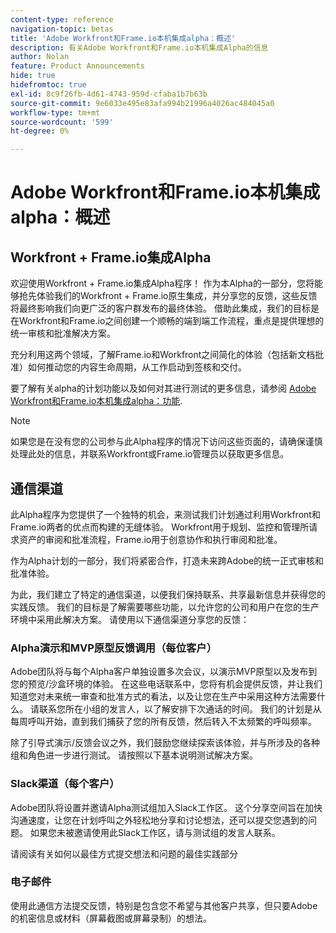 ```yaml
---
content-type: reference
navigation-topic: betas
title: 'Adobe Workfront和Frame.io本机集成alpha：概述'
description: 有关Adobe Workfront和Frame.io本机集成Alpha的信息
author: Nolan
feature: Product Announcements
hide: true
hidefromtoc: true
exl-id: 8c9f26fb-4d61-4743-959d-cfaba1b7b63b
source-git-commit: 9e6033e495e83afa994b21996a4026ac484045a0
workflow-type: tm+mt
source-wordcount: '599'
ht-degree: 0%

---
```


# Adobe Workfront和Frame.io本机集成alpha：概述

## Workfront + Frame.io集成Alpha

欢迎使用Workfront + Frame.io集成Alpha程序！ 作为本Alpha的一部分，您将能够抢先体验我们的Workfront + Frame.io原生集成，并分享您的反馈，这些反馈将最终影响我们向更广泛的客户群发布的最终体验。 借助此集成，我们的目标是在Workfront和Frame.io之间创建一个顺畅的端到端工作流程，重点是提供理想的统一审核和批准解决方案。

充分利用这两个领域，了解Frame.io和Workfront之间简化的体验（包括新文档批准）如何推动您的内容生命周期，从工作启动到签核和交付。


要了解有关alpha的计划功能以及如何对其进行测试的更多信息，请参阅 [Adobe Workfront和Frame.io本机集成alpha：功能](/help/quicksilver/product-announcements/betas/frame-io-wf-integration-alpha/frame-io-wf-integration-alpha-features.md).

>[!NOTE]
>
>如果您是在没有您的公司参与此Alpha程序的情况下访问这些页面的，请确保谨慎处理此处的信息，并联系Workfront或Frame.io管理员以获取更多信息。

## 通信渠道

此Alpha程序为您提供了一个独特的机会，来测试我们计划通过利用Workfront和Frame.io两者的优点而构建的无缝体验。 Workfront用于规划、监控和管理所请求资产的审阅和批准流程，Frame.io用于创意协作和执行审阅和批准。

作为Alpha计划的一部分，我们将紧密合作，打造未来跨Adobe的统一正式审核和批准体验。

为此，我们建立了特定的通信渠道，以便我们保持联系、共享最新信息并获得您的实践反馈。 我们的目标是了解需要哪些功能，以允许您的公司和用户在您的生产环境中采用此解决方案。 请使用以下通信渠道分享您的反馈：

### Alpha演示和MVP原型反馈调用（每位客户）

Adobe团队将与每个Alpha客户单独设置多次会议，以演示MVP原型以及发布到您的预览/沙盒环境的体验。 在这些电话联系中，您将有机会提供反馈，并让我们知道您对未来统一审查和批准方式的看法，以及让您在生产中采用这种方法需要什么。 请联系您所在小组的发言人，以了解安排下次通话的时间。 我们的计划是从每周呼叫开始，直到我们捕获了您的所有反馈，然后转入不太频繁的呼叫频率。

除了引导式演示/反馈会议之外，我们鼓励您继续探索该体验，并与所涉及的各种组和角色进一步进行测试。 请按照以下基本说明测试解决方案。

### Slack渠道（每个客户）

Adobe团队将设置并邀请Alpha测试组加入Slack工作区。 这个分享空间旨在加快沟通速度，让您在计划呼叫之外轻松地分享和讨论想法，还可以提交您遇到的问题。 如果您未被邀请使用此Slack工作区，请与测试组的发言人联系。

请阅读有关如何以最佳方式提交想法和问题的最佳实践部分

### 电子邮件

使用此通信方法提交反馈，特别是包含您不希望与其他客户共享，但只要Adobe的机密信息或材料（屏幕截图或屏幕录制）的想法。


<!--
## Send feedback 

We value your input and believe that your perspective is crucial in helping us create the best experience possible. Because we're specifically looking at understanding what capabilities would be required to have you adopt the solution in Production, please   

Mention it during our regular demo/feedback calls 

Share it on our alpha program slack channel  

Or send it via e-mail to ossmann@adobe.com 

### How to best submit ideas 

Please try to give as much context as possible by describing 

The goal you want to achieve (aka "Job-to-be-done") 

the problem that keeps you from achieving this goal 

how a potential solution could look like 

Don't forget to include screenshots or screen recordings as well as examples to best describe your idea.  

## How to best submit issues / bugs 

In case you discover any issues or bugs please share them via our Slack channel so it's easier for the team to ask questions and have them resolved as soon as possible. 

Please try to give as much context as possible by answering the following questions: 

What did you expect to happen? 

What really happened? 

Steps to reproduce the issue?  

Please attach a screenshot if possible -->
